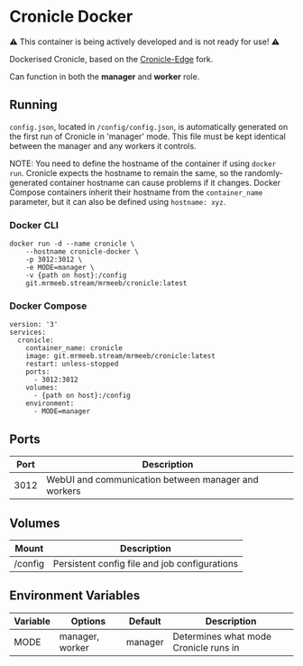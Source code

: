 # Cronicle Docker

⚠️ This container is being actively developed and is not ready for use! ⚠️

Dockerised Cronicle, based on the [Cronicle-Edge](https://github.com/cronicle-edge/cronicle-edge) fork.

Can function in both the **manager** and **worker** role.

## Running 

`config.json`, located in `/config/config.json`, is automatically generated on the first run of Cronicle in 'manager' mode. This file must be kept identical between the manager and any workers it controls.

NOTE: You need to define the hostname of the container if using `docker run`. Cronicle expects the hostname to remain the same, so the randomly-generated container hostname can cause problems if it changes. Docker Compose containers inherit their hostname from the `container_name` parameter, but it can also be defined using `hostname: xyz`.

### Docker CLI
```
docker run -d --name cronicle \
    --hostname cronicle-docker \
    -p 3012:3012 \
    -e MODE=manager \
    -v {path on host}:/config
    git.mrmeeb.stream/mrmeeb/cronicle:latest 
```

### Docker Compose

```
version: '3'
services:
  cronicle:
    container_name: cronicle
    image: git.mrmeeb.stream/mrmeeb/cronicle:latest
    restart: unless-stopped
    ports:
      - 3012:3012
    volumes:
      - {path on host}:/config
    environment:
      - MODE=manager
```

## Ports
|Port |Description|
|-----|-----------|
|3012 |WebUI and communication between manager and workers|

## Volumes
|Mount |Description|
|------|-----------|
|/config |Persistent config file and job configurations|

## Environment Variables
|Variable|Options|Default|Description|
|--------|-------|-------|-------|
|MODE    |manager, worker|manager|Determines what mode Cronicle runs in